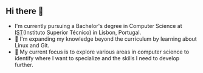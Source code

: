 ## Hi there 👋

 - I'm currently pursuing a Bachelor's degree in Computer Science at [IST](https://fenix.tecnico.ulisboa.pt/cursos/leic-t)(Instituto Superior Técnico) in Lisbon, Portugal.  
 - 🌱 I'm expanding my knowledge beyond the curriculum by learning about Linux and Git.  
 - 🎯 My current focus is to explore various areas in computer science to identify where I want to specialize and the skills I need to develop further.  

<!--
**Tiagon06/Tiagon06** is a ✨ _special_ ✨ repository because its `README.md` (this file) appears on your GitHub profile.

Here are some ideas to get you started:

- 🔭 I’m currently working on ...
- 🌱 I’m currently learning ...
- 👯 I’m looking to collaborate on ...
- 🤔 I’m looking for help with ...
- 💬 Ask me about ...
- 📫 How to reach me: ...
- 😄 Pronouns: ...
- ⚡ Fun fact: ...
-->
